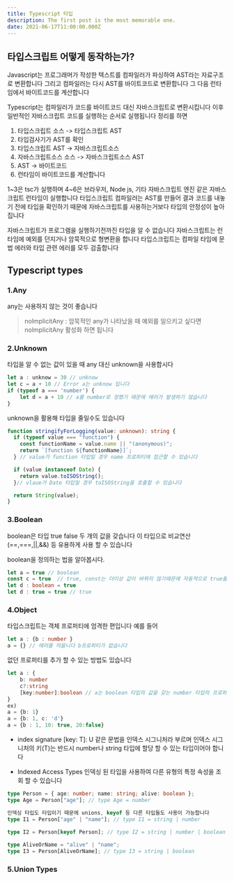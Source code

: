```yaml
---
title: Typescript 타입
description: The first post is the most memorable one.
date: 2021-06-17T11:00:00.000Z
---
```



## 타입스크립트 어떻게 동작하는가?

Javascript는 프로그래머가 작성한 텍스트를 컴파일러가 파싱하여 AST라는 자료구조로 변환합니다 그리고 컴파일러는 다시 AST를 바이트코드로 변환합니다 그 다음 런타임에서 바이트코드를 계산합니다

Typescript는 컴파일러가 코드를 바이트코드 대신 자바스크립트로 변환시킵니다 이후 일반적인 자바스크립트 코드를 실행하는 순서로 실행됩니다 정리를 하면

1. 타입스크립트 소스 -> 타입스크립트 AST 
2. 타입검사기가 AST를 확인
3. 타입스크립트 AST -> 자바스크립트소스 
4. 자바스크립트소스 소스 -> 자바스크립트소스 AST
5. AST -> 바이트코드 
6. 런타임이 바이트코드를 계산합니다

1~3은 tsc가 실행하며 4~6은 브라우저, Node js, 기타 자바스크립트 엔진 같은 자바스크립트 런타임이 실행합니다 타입스크립트 컴파일러는 AST를 만들어 결과 코드를 내놓기 전에 타입을 확인하기 때문에 자바스크립트를 사용하는거보다 타입의 안정성이 높아집니다

자바스크립트가 프로그램을 실행하기전까진 타입을 알 수 없습니다 자바스크립트는 런타임에 예외를 던지거나 암묵적으로 형변환을 합니다
타입스크립트는 컴파일 타임에 문법 에러와 타입 관련 에러를 모두 검출합니다
## Typescript types

### 1.Any

any는 사용하지 않는 것이 좋습니다

> nolmplicitAny : 암묵적인 any가 나타났을 때 예외를 일으키고 싶다면 nolmplicitAny 활성화 하면 됩니다

### 2.Unknown

타입을 알 수 없는 값이 있을 때 any 대신 unknown을 사용합시다 

```ts
let a : unknow = 30 // unknow
let c = a + 10 // Error a는 unknow 입니다
if (typeof a === 'number') {
    let d = a + 10 // a를 number로 정했기 때문에 에러가 발생하기 않습니다
}
```

unknown을 활용해 타입을 줄일수도 있습니다

```ts
function stringifyForLogging(value: unknown): string {
  if (typeof value === "function") {
    const functionName = value.name || "(anonymous)";
    return `[function ${functionName}]`;
  } // value가 function 타입일 경우 name 프로퍼티에 접근할 수 있습니다

  if (value instanceof Date) {
    return value.toISOString();
  }// vlaue가 Date 타입일 경우 toISOString을 호출할 수 있습니다

  return String(value);
}
```


### 3.Boolean

 boolean은 타입 true false 두 개의 값을 갖습니다  이 타입으로 비교연산(==,===,||,&&) 등 유용하게 사용 할 수 있습니다 
 
 boolean을 정의하는 법을 알아봅시다. 
```ts
let a = true // boolean
const c = true  // true, const는 더이상 값이 바뀌지 않기때문에 자동적으로 true를 추론합니다 
let d : boolean = true
let d : true = true // true
```

### 4.Object

타입스크립트는 객체 프로퍼티에 엄격한 편입니다 예를 들어

```ts
let a : {b : number }
a = {} // 에러를 띄웁니다 b프로퍼티가 없습니다
```
없던 프로퍼티를 추가 할 수 있는 방법도 있습니다

```ts
let a : {
    b: number
    c?:string
    [key:number]:boolean // a는 boolean 타입의 값을 갖는 number 타입의 프로퍼티를 여러 개를 포함 할 수 있습니다
}
ex)
a = {b: 1}
a = {b: 1, c: 'd'}
a = {b : 1, 10: true, 20:false} 
```
* index signature
 [key: T]: U 같은 문법을 인덱스 시그니처라 부르며 인덱스 시그니처의 키(T)는 반드시 number나 string 타입에 할당 할 수 있는 타입이어야 합니다 

* Indexed Access Types
인덱싱 된 타입을 사용하여 다른 유형의 특정 속성을 조회 할 수 있습니다
```ts
type Person = { age: number; name: string; alive: boolean };
type Age = Person["age"]; // type Age = number

인덱싱 타입도 타입이기 때문에 unions, keyof 등 다른 타입들도 사용이 가능합니다 
type I1 = Person["age" | "name"]; // type I1 = string | number
    
type I2 = Person[keyof Person]; // type I2 = string | number | boolean

type AliveOrName = "alive" | "name";
type I3 = Person[AliveOrName]; // type I3 = string | boolean
 ```

### 5.Union Types


